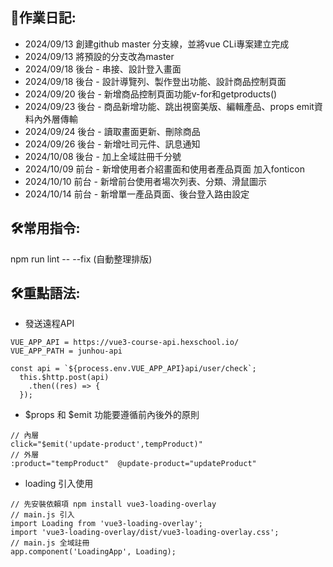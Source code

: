 ## 📱作業日記:
- 2024/09/13 創建github master 分支線，並將vue CLi專案建立完成
- 2024/09/13 將預設的分支改為master
- 2024/09/18 後台 - 串接、設計登入畫面
- 2024/09/18 後台 - 設計導覽列、製作登出功能、設計商品控制頁面
- 2024/09/20 後台 - 新增商品控制頁面功能v-for和getproducts()
- 2024/09/23 後台 - 商品新增功能、跳出視窗美版、編輯產品、props emit資料內外層傳輸
- 2024/09/24 後台 - 讀取畫面更新、刪除商品
- 2024/09/26 後台 - 新增吐司元件、訊息通知
- 2024/10/08 後台 - 加上全域註冊千分號
- 2024/10/09 前台 - 新增使用者介紹畫面和使用者產品頁面  加入fonticon
- 2024/10/10 前台 - 新增前台使用者場次列表、分類、滑鼠圖示
- 2024/10/14 前台 - 新增單一產品頁面、後台登入路由設定


## 🛠️常用指令:
npm run lint -- --fix (自動整理排版)

## 🛠️重點語法:
- 發送遠程API
```
VUE_APP_API = https://vue3-course-api.hexschool.io/
VUE_APP_PATH = junhou-api
```
```
const api = `${process.env.VUE_APP_API}api/user/check`;
  this.$http.post(api)
    .then((res) => {
  });
```
- $props 和 $emit 功能要遵循前內後外的原則
```
// 內層
click="$emit('update-product',tempProduct)"
// 外層
:product="tempProduct"  @update-product="updateProduct"
```
- loading 引入使用
```
// 先安裝依賴項 npm install vue3-loading-overlay     
// main.js 引入
import Loading from 'vue3-loading-overlay';
import 'vue3-loading-overlay/dist/vue3-loading-overlay.css';
// main.js 全域註冊
app.component('LoadingApp', Loading);
```
